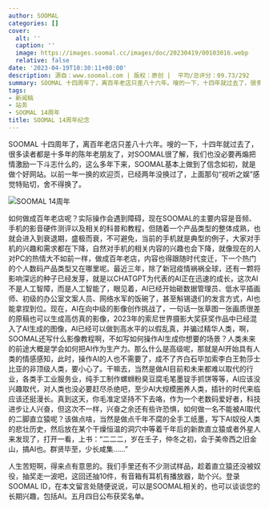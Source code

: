 ```yaml
---
author: SOOMAL
categories: []
cover:
  alt: ''
  caption: ''
  image: https://images.soomal.cc/images/doc/20230419/00103016.webp
  relative: false
date: '2023-04-19T10:30:11+08:00'
description: 源自：www.soomal.com | 版权：原创 |  平均/总评分：09.73/292
summary: SOOMAL 十四周年了，离百年老店只差八十六年。嗖的一下，十四年就过去了，很多读者都是十多年的陈年老朋友了，对SOOMAL很了解，我们也没必要再煽把情激励一下斗志什么的。那么聊聊如何做成百年老店？
tags:
- 新闻稿
- 站务
- SOOMAL 14周年
title: SOOMAL 14周年纪念
---
```


SOOMAL 十四周年了，离百年老店只差八十六年。嗖的一下，十四年就过去了，很多读者都是十多年的陈年老朋友了，对SOOMAL很了解，我们也没必要再煽把情激励一下斗志什么的，这么多年下来，SOOMAL基本上做到了信念如初，就是做个好网站。以前一年一换的欢迎页，已经两年没换过了，上面那句“视听之娱”感觉特贴切，舍不得换了。

![SOOMAL 14周年](https://images.soomal.cc/images/doc/20230419/00103016.webp)




如何做成百年老店呢？实际操作会遇到障碍，现在SOOMAL的主要内容是音频、手机的影音硬件测评以及相关的科普和教程，但随着一个产品类型的整体成熟，也就会进入到衰退期，盛极而衰，不可避免，当前的手机就是典型的例子，大家对手机的兴趣和需求都在下降，自然对手机的相关内容的兴趣也会下降，就像现在的人对PC的热情大不如前一样，做成百年老店，内容也得跟随时代变迁，下一个热门的个人数码产品类型又在哪里呢。最近三年，除了新冠疫情祸祸全球，还有一颗将影响深远的种子已经发芽，就是以CHATGPT为代表的AI正在迅速的成长，这次AI不是人工智障，而是人工智能了，眼见着，AI已经开始砸数据管理员、低水平插画师、初级的办公室文案人员、网络水军的饭碗了，甚至斛锡退们的发言方式，AI也能拿捏到位。现在，AI在向中级的影像创作挑战了，一句话一张草图一张画质很差的原稿也可以生成高仿真的影像，2023年的索尼世界摄影大奖获奖作品中已经混入了AI生成的图像，AI已经可以做到高水平的以假乱真，并骗过精华人类，啊，SOOMAL还写什么影像教程啊，不如写如何操作AI生成你想要的场景？人类未来的前途大概是学会如何把AI作为生产力。那么什么是高级呢，那就是AI开始具有人类的情感感知，此时，操作AI的人也不需要了，成不了齐白石毕加索李白王勃莎士比亚的非顶级人类，要小心了。干嘛去，当然是做AI目前和未来都难以取代的行业，各类手工业服务业，纯手工制作螺蛳粉臭豆腐毛笔墨锭手抓饼等等，AI应该没兴趣取代，对人类也没必要赶尽杀绝吧，至少AI大规模圈养人类，插针的时代来临应该还挺漫长。真到这天，你毛准定坚持不下去咯，作为一个老数码爱好者，科技进步让人兴奋，但这次不一样，兴奋之余还有些许恐惧，如何做一名不能被AI取代的二脚直立猿呢？该做点啥，当然是做点千年不腐的全手工纸墨，写下AI奴役人类的悲壮历史，然后放在某个干燥恒温的洞穴中等着千年后的新款直立猿或者外星人来发现了，打开一看，上书：“二二二，岁在壬子，仲冬之初，会于美帝西之旧金山，搞AI也。群贤毕至，少长咸集……”

人生苦短啊，得来点有意思的。我们手里还有不少测试样品，趁着直立猿还没被奴役，抽奖走一波吧，这回还抽10件，有音箱有耳机有播放器，助个兴。登录SOOMAL ID，在本文留言处随便说说，可以是SOOMAL相关的，也可以谈谈您的长期兴趣，包括AI。五月四日公布获奖名单。